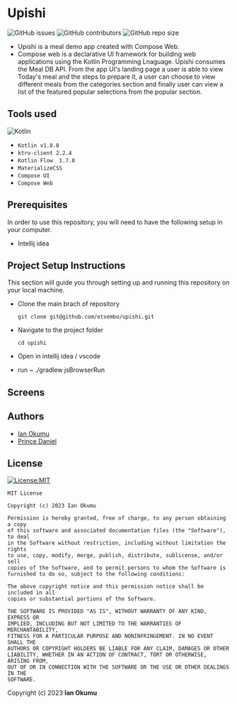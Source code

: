 # Upishi 
![GitHub issues](https://img.shields.io/github/otsembo/issues/Upishi?color=blue)
![GitHub contributors](https://img.shields.io/github/otsembo/contributors/Upishi?color=green)
![GitHub repo size](https://img.shields.io/github/otsembo/repo-size/Upishi?color=purple)

- Upishi is a meal demo app created with Compose Web. 
- Compose web is a declarative UI framework for building web applications using the 
  Kotlin Programming Lnaguage. Upishi consumes the Meal DB API. From the app UI's landing page a user is able to view 
  Today's meal and the steps to prepare it, a user can choose to view different meals from the categories section and 
  finally user can view a list of the featured popular selections from the popular section.

## Tools used
![Kotlin](https://img.shields.io/badge/kotlin-%237F52FF.svg?style=for-the-badge&logo=kotlin&logoColor=white)

* `Kotlin v1.8.0`
* `ktro-client 2.2.4`
* `Kotlin Flow  1.7.0`
* `MaterializeCSS`
* `Compose UI`
* `Compose Web`

## Prerequisites
In order to use this repository, you will need to have the following setup in your computer.

- Intellij idea


## Project Setup Instructions

This section will guide you through setting up and running this repository on your local machine.

* Clone the main brach of repository
    ```
    git clone git@github.com/otsembo/upishi.git
    ```
* Navigate to the project folder
    ```
    cd upishi
    ```
* Open in intellij idea / vscode

* run ~ ./gradlew jsBrowserRun

## Screens

## Authors
* [Ian Okumu](https://github.com/otsembo)
* [Prince Daniel](https://github.com/prince475)

## License
[![License:MIT](https://img.shields.io/badge/License-MIT-yellow.svg)](https://opensource.org/licenses/MIT)

```
MIT License

Copyright (c) 2023 Ian Okumu

Permission is hereby granted, free of charge, to any person obtaining a copy
of this software and associated documentation files (the "Software"), to deal
in the Software without restriction, including without limitation the rights
to use, copy, modify, merge, publish, distribute, sublicense, and/or sell
copies of the Software, and to permit persons to whom the Software is
furnished to do so, subject to the following conditions:

The above copyright notice and this permission notice shall be included in all
copies or substantial portions of the Software.

THE SOFTWARE IS PROVIDED "AS IS", WITHOUT WARRANTY OF ANY KIND, EXPRESS OR
IMPLIED, INCLUDING BUT NOT LIMITED TO THE WARRANTIES OF MERCHANTABILITY,
FITNESS FOR A PARTICULAR PURPOSE AND NONINFRINGEMENT. IN NO EVENT SHALL THE
AUTHORS OR COPYRIGHT HOLDERS BE LIABLE FOR ANY CLAIM, DAMAGES OR OTHER
LIABILITY, WHETHER IN AN ACTION OF CONTRACT, TORT OR OTHERWISE, ARISING FROM,
OUT OF OR IN CONNECTION WITH THE SOFTWARE OR THE USE OR OTHER DEALINGS IN THE
SOFTWARE.
```

Copyright (c) 2023 **Ian Okumu**
